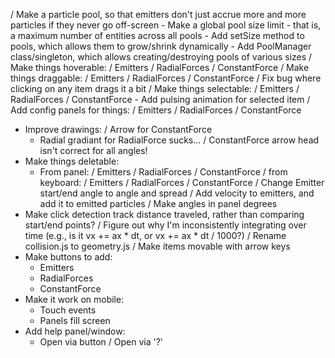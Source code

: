  / Make a particle pool, so that emitters don't just accrue more and more
   particles if they never go off-screen
    - Make a global pool size limit - that is, a maximum number of entities
      across all pools
        - Add setSize method to pools, which allows them to grow/shrink
          dynamically
        - Add PoolManager class/singleton, which allows creating/destroying
          pools of various sizes
 / Make things hoverable:
    / Emitters
    / RadialForces
    / ConstantForce
 / Make things draggable:
    / Emitters
    / RadialForces
    / ConstantForce
    / Fix bug where clicking on any item drags it a bit
 / Make things selectable:
    / Emitters
    / RadialForces
    / ConstantForce
    - Add pulsing animation for selected item
 / Add config panels for things:
    / Emitters
    / RadialForces
    / ConstantForce
 - Improve drawings:
    / Arrow for ConstantForce
    - Radial gradiant for RadialForce sucks...
    / ConstantForce arrow head isn't correct for all angles!
 - Make things deletable:
    - From panel:
        / Emitters
        / RadialForces
        / ConstantForce
    / from keyboard:
        / Emitters
        / RadialForces
        / ConstantForce
 / Change Emitter start/end angle to angle and spread
 / Add velocity to emitters, and add it to emitted particles
 / Make angles in panel degrees
 - Make click detection track distance traveled, rather than comparing
   start/end points?
 / Figure out why I'm inconsistently integrating over time (e.g.,  is it vx +=
   ax * dt, or vx += ax * dt / 1000?)
 / Rename collision.js to geometry.js
 / Make items movable with arrow keys
 - Make buttons to add:
    - Emitters
    - RadialForces
    - ConstantForce
 - Make it work on mobile:
    - Touch events
    - Panels fill screen
 - Add help panel/window:
    - Open via button
    / Open via '?'
